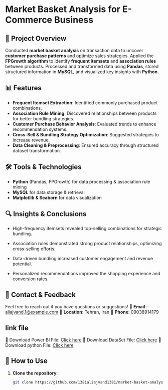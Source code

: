 # Market Basket Analysis for E-Commerce Business

## 📌 Project Overview
Conducted **market basket analysis** on transaction data to uncover **customer purchase patterns** and optimize sales strategies. Applied the **FPGrowth algorithm** to identify **frequent itemsets** and **association rules** between products. Processed and transformed data using **Pandas**, stored structured information in **MySQL**, and visualized key insights with **Python**.

## 📊 Features
- **Frequent Itemset Extraction**: Identified commonly purchased product combinations.
- **Association Rule Mining**: Discovered relationships between products for better bundling strategies.
- **Customer Purchase Behavior Analysis**: Evaluated trends to enhance recommendation systems.
- **Cross-Sell & Bundling Strategy Optimization**: Suggested strategies to increase revenue.
- **Data Cleaning & Preprocessing**: Ensured accuracy through structured dataset transformation.

## 🛠 Tools & Technologies
- **Python** (Pandas, FPGrowth) for data processing & association rule mining  
- **MySQL** for data storage & retrieval  
- **Matplotlib & Seaborn** for data visualization  

## 🔍 Insights & Conclusions
- High-frequency itemsets revealed top-selling combinations for strategic bundling.

- Association rules demonstrated strong product relationships, optimizing cross-selling efforts.

- Data-driven bundling increased customer engagement and revenue potential.

- Personalized recommendations improved the shopping experience and conversion rates.

## 📩 Contact & Feedback
Feel free to reach out if you have questions or suggestions! 
📧 **Email** : aliajvand.1@example.com 
📍 **Location**: Tehran, Iran 
📱 **Phone**: 09038914179

## link file
📂 Download Power BI File: [Click here](https://drive.google.com/file/d/1HHMc7oo5gshyO886yQmeN5M1lq0sV_MX/view?usp=drive_link)
📂 Download DataSet File: [Click here](https://drive.google.com/file/d/16gtYK_zblbN8kr10u0ql0F9iqz8OmIwO/view?usp=drive_link)
📂 Download python File: [Click here](https://drive.google.com/file/d/1LKc1RasgH3wUqo5Tqtvpv8Ae3LpgeN7z/view?usp=drive_link)

## 🚀 How to Use
1. **Clone the repository**:
   ```bash
   git clone https://github.com/1381aliajvand1381/market-basket-analysis-ecommerce.git
